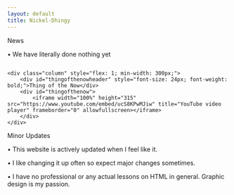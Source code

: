 ```yaml
---
layout: default
title: Nickel-Dhingy
---
```


<div id="container">
    <div class="column">
        <div id="newstitle"">News</div>
        <div id="newscontent">
            <p>• We have literally done nothing yet</p>
        </div>
    </div>

    <div class="column" style="flex: 1; min-width: 300px;">
        <div id="thingofthenowheader" style="font-size: 24px; font-weight: bold;">Thing of the Now</div>
        <div id="thingofthenow">
            <iframe width="100%" height="315" src="https://www.youtube.com/embed/ucS8KPwMJiw" title="YouTube video player" frameborder="0" allowfullscreen></iframe>
        </div>
    </div>
</div>

<div class="row">
    <div class="column full-width">
        <div id="sutitle">Minor Updates</div>
        <div id="sucontent">
            <p>• This website is actively updated when I feel like it.</p>
            <p>• I like changing it up often so expect major changes sometimes.</p>
            <p>• I have no professional or any actual lessons on HTML in general. Graphic design is my passion.</p>
        </div>
    </div>
</div>
